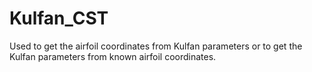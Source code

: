 # Kulfan_CST
Used to get the airfoil coordinates from Kulfan parameters or to get the Kulfan parameters from known airfoil coordinates. 
